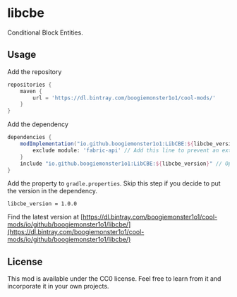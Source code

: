 # libcbe

Conditional Block Entities. 

## Usage
Add the repository
```gradle
repositories {
    maven {
        url = 'https://dl.bintray.com/boogiemonster1o1/cool-mods/'
    }
}
```


Add the dependency 
```gradle
dependencies {
    modImplementation("io.github.boogiemonster1o1:LibCBE:${libcbe_version}") {
        exclude module: 'fabric-api' // Add this line to prevent an extra version of api getting pulled. LibCBE doesn't use api anyway, but the tests do
    }
    include "io.github.boogiemonster1o1:LibCBE:${libcbe_version}" // Optional, but makes it easier for users
}
```


Add the property to `gradle.properties`. Skip this step if you decide to put the version in the dependency. 
```properties
libcbe_version = 1.0.0
```
Find the latest version at [https://dl.bintray.com/boogiemonster1o1/cool-mods/io/github/boogiemonster1o1/libcbe/](https://dl.bintray.com/boogiemonster1o1/cool-mods/io/github/boogiemonster1o1/libcbe/)

## License
This mod is available under the CC0 license. Feel free to learn from it and incorporate it in your own projects.
